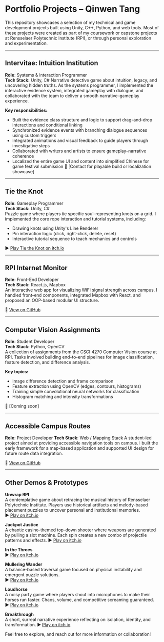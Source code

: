 # Portfolio Projects – Qinwen Tang

This repository showcases a selection of my technical and game development projects built using Unity, C++, Python, and web tools. Most of these projects were created as part of my coursework or capstone projects at Rensselaer Polytechnic Institute (RPI), or through personal exploration and experimentation.

---

## Intervitae: Intuition Institution
**Role:** Systems & Interaction Programmer  
**Tech Stack:** Unity, C#
Narrative detective game about intuition, legacy, and uncovering hidden truths. As the systems programmer, I implemented the interactive evidence system, integrated gameplay with dialogue, and collaborated with the team to deliver a smooth narrative–gameplay experience.

**Key responsibilities:**
  - Built the evidence class structure and logic to support drag-and-drop interactions and conditional linking
  - Synchronized evidence events with branching dialogue sequences using custom triggers
  - Integrated animations and visual feedback to guide players through investigative steps
  - Collaborated with writers and artists to ensure gameplay–narrative coherence
  - Localized the entire game UI and content into simplified Chinese for game festival submission
📄 [Contact for playable build or localization showcase]

---

## Tie the Knot
**Role:** Gameplay Programmer  
**Tech Stack:** Unity, C#  
Puzzle game where players tie specific soul-representing knots on a grid. I implemented the core rope interaction and tutorial systems, including:
  - Drawing knots using Unity's Line Renderer
  - Pin interaction logic (click, right-click, delete, reset)
  - Interactive tutorial sequence to teach mechanics and controls

▶ [Play Tie the Knot on itch.io](https://bigboywoods.itch.io/tie-the-knot)

---

## RPI Internet Monitor
**Role:** Front-End Developer  
**Tech Stack:** React.js, Mapbox  
An interactive web app for visualizing WiFi signal strength across campus. I handled front-end components, integrated Mapbox with React, and proposed an OOP-based modular UI structure.

📂 [View on GitHub](https://github.com/hansonhqma/rpi-network-monitor)

---

## Computer Vision Assignments
**Role:** Student Developer  
**Tech Stack:** Python, OpenCV  
A collection of assignments from the CSCI 4270 Computer Vision course at RPI. Tasks involved building end-to-end pipelines for image classification, feature detection, and difference analysis.

**Key topics:**
  - Image difference detection and frame comparison  
  - Feature extraction using OpenCV (edges, contours, histograms)  
  - Training simple convolutional neural networks for classification  
  - Histogram matching and intensity transformations 

📂 [Coming soon]

---

## Accessible Campus Routes
**Role:** Project Developer
**Tech Stack:** Web / Mapping Stack
A student-led project aimed at providing accessible navigation tools on campus. I built the early framework for a map-based application and supported UI design for future route data integration.

📂 [View on GitHub](https://github.com/CocoTang03/Accessible-Routes)

---

## Other Demos & Prototypes
**Unwrap RPI**  
A contemplative game about retracing the musical history of Rensselaer Polytechnic Institute. Players use historical artifacts and melody-based placement puzzles to uncover personal and institutional memories.  
▶ [Play on itch.io](https://cocotang.itch.io/unwrap-rpi)

**Jackpot Justice**  
A chaotic casino-themed top-down shooter where weapons are generated by pulling a slot machine. Each spin creates a new combo of projectile patterns and effects.
▶ [Play on itch.io](https://atlastbeetle.itch.io/jackpot-justice?password=jinx)

**In the Throes**  
▶ [Play on itch.io](https://atlastbeetle.itch.io/in-the-throes?password=pass)

**Mullering Wander**  
A balance-based traversal game focused on physical instability and emergent puzzle solutions.  
▶ [Play on itch.io](https://xanjay.itch.io/mullering-wander)

**Loudhorse**  
A noisy party game where players shout into microphones to make their horses run faster. Chaos, volume, and competitive screaming guaranteed.
▶ [Play on itch.io](https://xanjay.itch.io/loudhorse)

**Breakthrough**  
A short, surreal narrative experience reflecting on isolation, identity, and transformation. 
▶ [Play on itch.io](https://atlastbeetle.itch.io/breakthrough)

Feel free to explore, and reach out for more information or collaboration!
